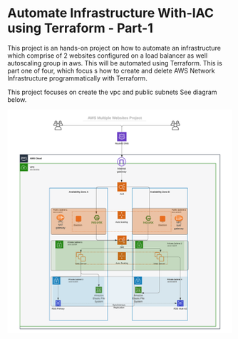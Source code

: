 # Automate Infrastructure With-IAC using Terraform - Part-1

This project is an hands-on project on how to automate an infrastructure which comprise of 2 websites configured on a load balancer as well autoscaling group in aws. This will be automated using Terraform. This is part one of four, which focus s how to create and delete AWS Network Infrastructure programmatically with Terraform.

This project focuses on create the vpc and public subnets
See diagram below.

![infrastrure diagram](/images/a.png)
